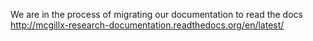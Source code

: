 We are in the process of migrating our documentation to read the docs http://mcgillx-research-documentation.readthedocs.org/en/latest/

